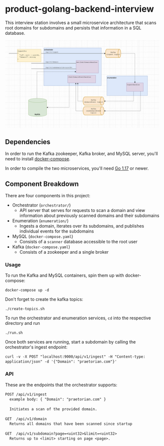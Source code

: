 # product-golang-backend-interview

This interview station involves a small microservice architecture that scans root domains for subdomains and persists that information in a SQL database.

![Microservice Documentation](microservice_documentation.png "Microservice Documentation")

## Dependencies

In order to run the Kafka zookeeper, Kafka broker, and MySQL server, you'll need to install [docker-compose](https://docs.docker.com/compose/install/).

In order to compile the two microservices, you'll need [Go 1.17](https://go.dev/doc/install) or newer.

## Component Breakdown

There are four components in this project:
 - Orchestrator (`orchestrator/`)
   - API server that serves for requests to scan a domain and view information about previously scanned domains and their subdomains
 - Enumeration (`enumeration/`)
   - Ingests a domain, iterates over its subdomains, and publishes individual events for the subdomains
 - MySQL (`docker-compose.yaml`)
   - Consists of a `scanner` database accessible to the root user
 - Kafka (`docker-compose.yaml`)
    - Consists of a zookeeper and a single broker

### Usage
To run the Kafka and MySQL containers, spin them up with docker-compose:

```
docker-compose up -d
```

Don't forget to create the kafka topics:
```
./create-topics.sh
```

To run the orchestrator and enumeration services, `cd` into the respective directory and run 
```
./run.sh
```

Once both services are running, start a subdomain by calling the orchestrator's ingest endpoint:
```
curl -v -X POST "localhost:9000/api/v1/ingest" -H "Content-type: application/json" -d '{"Domain": "praetorian.com"}'
```

### API

These are the endpoints that the orchestrator supports:
```
POST /api/v1/ingest
  example body: { "Domain": "praetorian.com" }
  
  Initiates a scan of the provided domain.

GET  /api/v1/domain
  Returns all domains that have been scanned since startup

GET  /api/v1/subdomain?page=<uint32>&limit=<uint32>
  Returns up to <limit> starting on page <page>.

```
